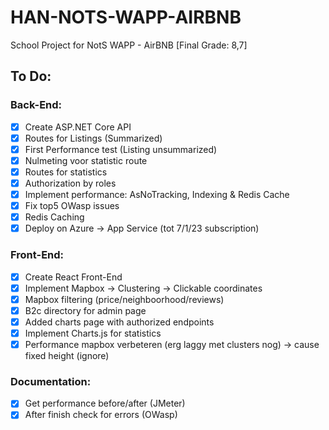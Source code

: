 # HAN-NOTS-WAPP-AIRBNB
School Project for NotS WAPP - AirBNB [Final Grade: 8,7]

## To Do:
### Back-End:
- [x] Create ASP.NET Core API
- [x] Routes for Listings (Summarized)
- [x] First Performance test (Listing unsummarized)
- [x] Nulmeting voor statistic route
- [x] Routes for statistics
- [x] Authorization by roles
- [x] Implement performance: AsNoTracking, Indexing & Redis Cache
- [x] Fix top5 OWasp issues
- [x] Redis Caching
- [x] Deploy on Azure -> App Service (tot 7/1/23 subscription)

### Front-End:
- [x] Create React Front-End
- [x] Implement Mapbox -> Clustering -> Clickable coordinates
- [x] Mapbox filtering (price/neighboorhood/reviews)
- [x] B2c directory for admin page
- [x] Added charts page with authorized endpoints
- [x] Implement Charts.js for statistics
- [x] Performance mapbox verbeteren (erg laggy met clusters nog) -> cause fixed height (ignore)

### Documentation:
- [x] Get performance before/after (JMeter)
- [x] After finish check for errors (OWasp)
